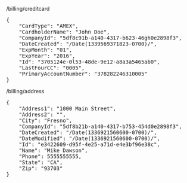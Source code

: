 /billing/creditcard
<pre>
{
    "CardType": "AMEX",
    "CardholderName": "John Doe",
    "CompanyId": "5df8c91b-a140-4317-b623-46gh0e2898f3",
    "DateCreated": "/Date(1339569371823-0700)/",
    "ExpMonth": "01",
    "ExpYear": "2016",
    "Id": "3705124e-0l53-48de-9e12-a8a3a5465ab0",
    "LastFourCC": "0005",
    "PrimaryAccountNumber": "378282246310005"
}
</pre>

/billing/address
<pre>
{
    "Address1": "1000 Main Street",
    "Address2": "",
    "City": "Fresno",
    "CompanyId": "5df8b21b-a140-4317-b753-454d0e2898f3",
    "DateCreated": "/Date(1336921560600-0700)/",
    "DateModified": "/Date(1336921560600-0700)/",
    "Id": "e3422609-d95f-4e25-a71d-e4e3bf96e38c",
    "Name": "Mike Dawson",
    "Phone": 5555555555,
    "State": "CA",
    "Zip": "93703"
}
</pre>